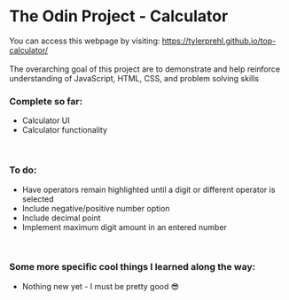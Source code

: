 # The Odin Project - Calculator
You can access this webpage by visiting: https://tylerprehl.github.io/top-calculator/
<br><br>
The overarching goal of this project are to demonstrate and help reinforce understanding of JavaScript, HTML, CSS, and problem solving skills
<br>

### Complete so far:
<ul>
<li>Calculator UI
<li>Calculator functionality
</ul>
<br>

### To do:
<ul>
<li>Have operators remain highlighted until a digit or different operator is selected</li>
<li>Include negative/positive number option</li>
<li>Include decimal point</li>
<li>Implement maximum digit amount in an entered number</li>
</ul>
<br>

### Some more specific cool things I learned along the way:
<ul>
<li>Nothing new yet - I must be pretty good &#x1F60E;</li>
</ul>
